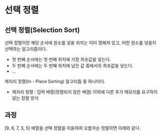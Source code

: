# 선택 정렬
## 선택 정렬(Selection Sort)
선택 정렬이란 해당 순서에 원소를 넣을 위치는 이미 정해져 있고, 어떤 원소를 넣을지 선택하는 알고리즘이다.
- 첫 번째 순서에는 첫 번째 위치에 가장 최솟값을 넣는다.
- 두 번째 순서에는 두 번째 위치에 남은 값 중에서의 최솟값을 넣는다.
- ...

제자리 정렬(In - Place Sorting) 알고리즘 중 하나이다.
- 제자리 정렬 : 입력 배열(정렬되지 않은 배열) 이외에 다른 추가 메모리를 요구하지 않는 정렬 방식

## 과정
[9, 6, 7, 3, 5] 배열을 선택 정렬을 이용하여 오름차순 정렬하면 아래와 같다.

